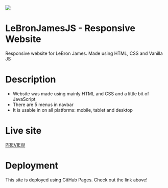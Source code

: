 ![](https://media.giphy.com/media/e2Fi4FJyAJfQygGgdD/giphy.gif)

# LeBronJamesJS - Responsive Website
Responsive website for LeBron James. Made using HTML, CSS and Vanilla JS
# Description
* Website was made using mainly HTML and CSS and a little bit of JavaScript
* There are 5 menus in navbar
* It is usable in on all platforms: mobile, tablet and desktop

# Live site
[PREVIEW](https://samedskulj.github.io/LeBronJamesJS-Responsive/)

# Deployment

This site is deployed using GitHub Pages. Check out the link above!
